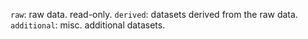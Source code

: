 `raw`: raw data. read-only. 
`derived`: datasets derived from the raw data. 
`additional`: misc. additional datasets. 
